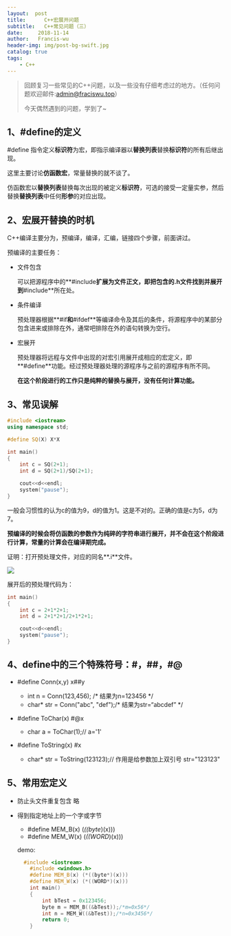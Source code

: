 ```yaml
---
layout:  post
title:		C++宏展开问题
subtitle:	C++常见问题（三）
date:     2018-11-14
author:   Francis-wu
header-img: img/post-bg-swift.jpg
catalog: true
tags:
    - C++
---
```

>回顾复习一些常见的C++问题，以及一些没有仔细考虑过的地方。（任何问题欢迎邮件:[admin@fraciswu.top](admin@fraciswu.top)）
>
>今天偶然遇到的问题，学到了~

## 1、#define的定义

#define 指令定义**标识符**为宏，即指示编译器以**替换列表**替换**标识符**的所有后继出现。

这里主要讨论**仿函数宏**，常量替换的就不谈了。

仿函数宏以**替换列表**替换每次出现的被定义**标识符**，可选的接受一定量实参，然后替换**替换列表**中任何**形参**的对应出现。



## 2、宏展开替换的时机

C++编译主要分为，预编译，编译，汇编，链接四个步骤，前面讲过。

预编译的主要任务：

- 文件包含

  可以把源程序中的**#include**扩展为文件正文，即把包含的.h文件找到并展开到**#include**所在处。

- 条件编译

  预处理器根据**#if**和**#ifdef**等编译命令及其后的条件，将源程序中的某部分包含进来或排除在外，通常吧排除在外的语句转换为空行。

- 宏展开

  预处理器将远程与文件中出现的对宏引用展开成相应的宏定义，即**#define**功能。经过预处理器处理的源程序与之前的源程序有所不同。

  **在这个阶段进行的工作只是纯粹的替换与展开，没有任何计算功能。**

## 3、常见误解

```c++
#include <iostream>
using namespace std;

#define SQ(X) X*X

int main()
{
	int c = SQ(2+1);
	int d = SQ(2+1)/SQ(2+1);

	cout<<d<<endl;
	system("pause");
}
```

一般会习惯性的认为c的值为9，d的值为1。这是不对的。正确的值是c为5，d为7。

**预编译的时候会将仿函数的参数作为纯碎的字符串进行展开，并不会在这个阶段进行计算，常量的计算会在编译期完成。**

证明：打开预处理文件，对应的同名**.i**文件。

![](https://pichost1-1253970255.cos.ap-shanghai.myqcloud.com/page3_1.png)

展开后的预处理代码为：

```c++
int main()
{
	int c = 2+1*2+1;
	int d = 2+1*2+1/2+1*2+1;

	cout<<d<<endl;
	system("pause");
}
```

## 4、define中的三个特殊符号：#，##，#@

- #define Conn(x,y) x##y

  - int n = Conn(123,456); /* 结果为n=123456 \*/
  - char* str = Conn("abc", "def");/* 结果为str=“abcdef” \*/

- #define ToChar(x) #@x

  - char a = ToChar(1);// a='1'

- #define ToString(x) #x

  - char* str = ToString(123123);// 作用是给参数加上双引号 str="123123"

## 5、常用宏定义

* 防止头文件重复包含 略

* 得到指定地址上的一个字或字节

  * #define MEM_B(x) (*((byte*)(x)))
  *  #define MEM_W(x) (*((WORD*)(x)))

  demo:

  ```c++
   	#include <iostream>
      #include <windows.h>
      #define MEM_B(x) (*((byte*)(x)))
      #define MEM_W(x) (*((WORD*)(x)))
      int main()
      {
          int bTest = 0x123456;
          byte m = MEM_B((&bTest));/*m=0x56*/
          int n = MEM_W((&bTest));/*n=0x3456*/
          return 0;
      }
  ```
